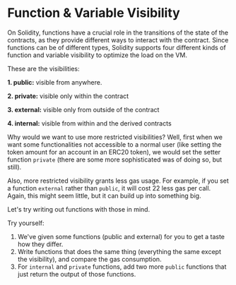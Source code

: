 # Function & Variable Visibility

On Solidity, functions have a crucial role in the transitions of the state of the contracts, as they provide different ways to interact with the contract. Since functions can be of different types, Solidity supports four different kinds of function and variable visibility to optimize the load on the VM.

These are the visibilities:

**1. public:** visible from anywhere.

**2. private:** visible only within the contract

**3. external:** visible only from outside of the contract

**4. internal:** visible from within and the derived contracts

Why would we want to use more restricted visibilities? Well, first when we want some functionalities not accessible to a normal user (like setting the token amount for an account in an ERC20 token), we would set the setter function `private` (there are some more sophisticated was of doing so, but still).

Also, more restricted visibility grants less gas usage. For example, if you set a function `external` rather than `public`, it will cost 22 less gas per call. Again, this might seem little, but it can build up into something big.

Let's try writing out functions with those in mind.

Try yourself:
  1. We've given some functions (public and external) for you to get a taste how they differ.
  2. Write functions that does the same thing (everything the same except the visibility), and compare the gas consumption.
  3. For `internal` and `private` functions, add two more `public` functions that just return the output of those functions.


